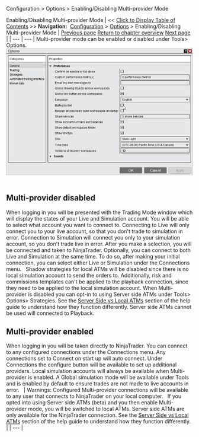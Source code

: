 ﻿
Configuration > Options > Enabling/Disabling Multi-provider Mode

Enabling/Disabling Multi-provider Mode
| << [Click to Display Table of Contents](enabling_disabling-multi-provi.md) >> **Navigation:**     [Configuration](configuration-1.md) > [Options](options-1.md) > Enabling/Disabling Multi-provider Mode | [Previous page](creating_your_own_skin-1.md) [Return to chapter overview](options-1.md) [Next page](options_trading-1.md) |
| --- | --- |
Multi-provider mode can be enabled or disabled under Tools> Options.
 
![MultiProvider](multiprovider.png)
 
## Multi-provider disabled
When logging in you will be presented with the Trading Mode window which will display the states of your Live and Simulation account. You will be able to select what account you want to connect to. Connecting to Live will only connect you to your live account, so that you don't trade to simulation in error. Connection to Simulation will connect you only to your simulation account, so you don't trade live in error. After you make a selection, you will be connected and taken to NinjaTrader. Optionally, you can connect to both Live and Simulation at the same time. To do so, after making your initial connection, you can select either Live or Simulation under the Connections menu.
 
Shadow strategies for local ATMs will be disabled since there is no local simulation account to send the orders to. Additionally, risk and commissions templates can't be applied to the playback connection, since they need to be applied to the local simulation account.
When Multi-provider is disabled you can opt-in to using Server side ATMs under Tools> Options> Strategies. See the [Server Side vs Local ATMs](server-side-vs-local-atms-1.md) section of the help guide to understand how they function differently. Server side ATMs cannot be used will connected to Playback.
 
## Multi-provider enabled
When logging in you will be taken directly to NinjaTrader. You can connect to any configured connections under the Connections menu. Any connections set to Connect on start up will auto connect. Under Connections the configure button will be available to set up additional providers.
Local simulation accounts will always be available when Multi-provider is enabled. A Global simulation mode will be available under Tools and is enabled by default to ensure trades are not made to live accounts in error.
 
| Warnings:  Configured Multi-provider connections will be available to any user that connects to NinjaTrader on your local computer.   If you opted into using Server side ATMs (beta) and you then enable Multi-provider mode, you will be switched to local ATMs. Server side ATMs are only available for the NinjaTrader connection. See the [Server Side vs Local ATMs](server-side-vs-local-atms-1.md) section of the help guide to understand how they function differently. |
| --- |

 
